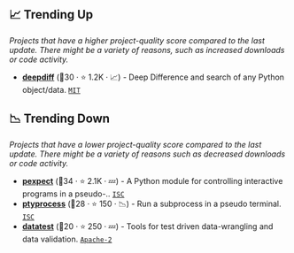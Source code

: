 ## 📈 Trending Up

_Projects that have a higher project-quality score compared to the last update. There might be a variety of reasons, such as increased downloads or code activity._

- <b><a href="https://github.com/seperman/deepdiff">deepdiff</a></b> (🥇30 ·  ⭐ 1.2K · 📈) - Deep Difference and search of any Python object/data. <code><a href="http://bit.ly/34MBwT8">MIT</a></code>

## 📉 Trending Down

_Projects that have a lower project-quality score compared to the last update. There might be a variety of reasons such as decreased downloads or code activity._

- <b><a href="https://github.com/pexpect/pexpect">pexpect</a></b> (🥇34 ·  ⭐ 2.1K · 💤) - A Python module for controlling interactive programs in a pseudo-.. <code><a href="http://bit.ly/3hkKRql">ISC</a></code>
- <b><a href="https://github.com/pexpect/ptyprocess">ptyprocess</a></b> (🥉28 ·  ⭐ 150 · 📉) - Run a subprocess in a pseudo terminal. <code><a href="http://bit.ly/3hkKRql">ISC</a></code>
- <b><a href="https://github.com/shawnbrown/datatest">datatest</a></b> (🥉20 ·  ⭐ 250 · 💤) - Tools for test driven data-wrangling and data validation. <code><a href="http://bit.ly/3nYMfla">Apache-2</a></code>

